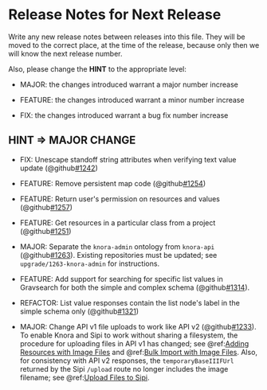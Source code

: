 # Release Notes for Next Release

Write any new release notes between releases into this file. They will be moved to the correct place,
at the time of the release, because only then we will know the next release number.

Also, please change the **HINT** to the appropriate level:

- MAJOR: the changes introduced warrant a major number increase

- FEATURE: the changes introduced warrant a minor number increase

- FIX: the changes introduced warrant a bug fix number increase


## HINT => MAJOR CHANGE

- FIX: Unescape standoff string attributes when verifying text value update (@github[#1242](#1242))

- FEATURE: Remove persistent map code (@github[#1254](#1254))

- FEATURE: Return user's permission on resources and values (@github[#1257](#1257))

- FEATURE: Get resources in a particular class from a project (@github[#1251](#1251))

- MAJOR: Separate the `knora-admin` ontology from `knora-api` (@github[#1263](#1263)).
  Existing repositories must be updated; see `upgrade/1263-knora-admin` for instructions.

- FEATURE: Add support for searching for specific list values in Gravsearch for both the simple and complex schema (@github[#1314](#1314)).  

- REFACTOR: List value responses contain the list node's label in the simple schema only (@github[#1321](#1321))

- MAJOR: Change API v1 file uploads to work like API v2 (@github[#1233](#1233)). To enable
  Knora and Sipi to work without sharing a filesystem, the procedure
  for uploading files in API v1 has changed; see
  @ref:[Adding Resources with Image Files](../03-apis/api-v1/adding-resources.md#adding-resources-with-image-files)
  and @ref:[Bulk Import with Image Files](../03-apis/api-v1/adding-resources.md#bulk-import-with-image-files).
  Also, for consistency with API v2 responses, the `temporaryBaseIIIFUrl` returned by the Sipi 
  `/upload` route no longer includes the image filename; see
  @ref:[Upload Files to Sipi](../03-apis/api-v2/editing-values.md#upload-files-to-sipi).
 